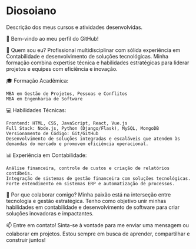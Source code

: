 # Diosoiano
Descrição dos meus cursos e atividades desenvolvidas.

👋 Bem-vindo ao meu perfil do GitHub!

💼 Quem sou eu?
Profissional multidisciplinar com sólida experiência em Contabilidade e desenvolvimento de soluções tecnológicas. Minha formação combina expertise técnica e habilidades estratégicas para liderar projetos e equipes com eficiência e inovação.

🎓 Formação Acadêmica:

    MBA em Gestão de Projetos, Pessoas e Conflitos
    MBA em Engenharia de Software

💻 Habilidades Técnicas:

    Frontend: HTML, CSS, JavaScript, React, Vue.js
    Full Stack: Node.js, Python (Django/Flask), MySQL, MongoDB
    Versionamento de Código: Git/GitHub
    Desenvolvimento de soluções integradas e escaláveis que atendem às demandas do mercado e promovem eficiência operacional.

📊 Experiência em Contabilidade:

    Análise financeira, controle de custos e criação de relatórios contábeis.
    Integração de sistemas de gestão financeira com soluções tecnológicas.
    Forte entendimento em sistemas ERP e automatização de processos.

🚀 Por que colaborar comigo?
Minha paixão está na interseção entre tecnologia e gestão estratégica. Tenho como objetivo unir minhas habilidades em contabilidade e desenvolvimento de software para criar soluções inovadoras e impactantes.

📫 Entre em contato!
Sinta-se à vontade para me enviar uma mensagem ou colaborar em projetos. Estou sempre em busca de aprender, compartilhar e construir juntos!
